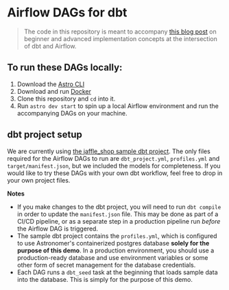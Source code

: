 # Airflow DAGs for dbt

> The code in this repository is meant to accompany [this blog post](https://astronomer.io/blog/airflow-dbt-1) on
> beginner and advanced implementation concepts at the intersection of dbt and Airflow.

## To run these DAGs locally:

1. Download the [Astro CLI](https://github.com/astronomer/astro-cli)
2. Download and run [Docker](https://docs.docker.com/docker-for-mac/install/)
3. Clone this repository and `cd` into it.
4. Run `astro dev start` to spin up a local Airflow environment and run the accompanying DAGs on your machine.

## dbt project setup

We are currently using [the jaffle_shop sample dbt project](https://github.com/fishtown-analytics/jaffle_shop). 
The only files required for the Airflow DAGs to run are `dbt_project.yml`, `profiles.yml` and 
`target/manifest.json`, but we included the models for completeness. If you would like to try these DAGs with 
your own dbt workflow, feel free to drop in your own project files.


**Notes** 
- If you make changes to the dbt project, you will need to run `dbt compile` in order to update the `manifest.json` file. 
This may be done as part of a CI/CD pipeline, or as a separate step in a production pipeline run *before* the
Airflow DAG is triggered.
- The sample dbt project contains the `profiles.yml`, which is configured to use Astronomer's 
containerized postgres database **solely for the purpose of this demo**. In a production environment, you should use a 
production-ready database and use environment variables or some other form of secret management for the database 
credentials.
- Each DAG runs a `dbt_seed` task at the beginning that loads sample data into the database. This is simply for the
purpose of this demo.
